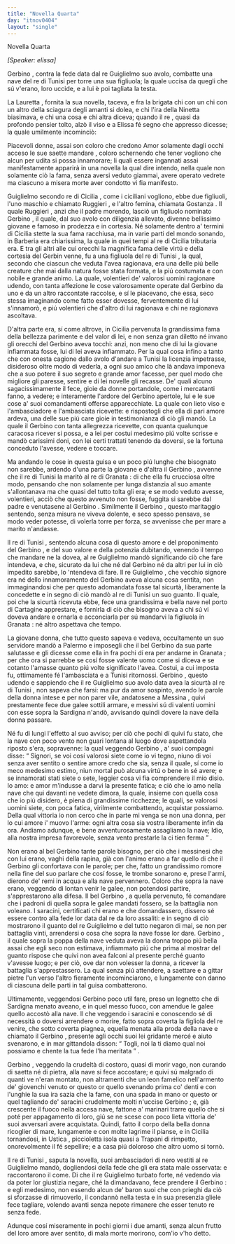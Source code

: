 ```yaml
---
title: "Novella Quarta"
day: "itnov0404"
layout: "single"
---
```

<html>
 <head>
 </head>
 <body>
  <div id="nov0404" type="novella" who="elissa">
   <head>
    Novella Quarta
   </head>
   <p>
    <i>
     [Speaker: elissa]
    </i>
   </p>
   <argument>
    <p>
     <milestone id="p04040001"/>
     <name persref="gerbino" type="person">
      Gerbino
     </name>
     , contra la fede data dal
     <name persref="reguglielmo" type="person">
      re Guiglielmo
     </name>
     suo avolo, combatte una nave del
     <name persref="retunisi-0404" type="person">
      re di Tunisi
     </name>
     per torre una sua figliuola; la quale uccisa da quegli che s&uacute; v'erano, loro uccide, e a lui &egrave; poi tagliata la testa.
    </p>
   </argument>
   <div3 type="commentary" who="author">
    <p>
     <milestone id="p04040002"/>
     La
     <name persref="lauretta" type="person">
      Lauretta
     </name>
     , fornita la sua novella, taceva, e fra la brigata chi con un chi con un altro della sciagura degli amanti si dolea, e chi l'ira della
     <name persref="ninettacivada" type="person">
      Ninetta
     </name>
     biasimava, e chi una cosa e chi altra diceva; quando
     <name persref="filostrato" type="person">
      il re
     </name>
     , quasi da profondo pensier tolto, alz&ograve; il viso e a
     <name persref="elissa" type="person">
      Elissa
     </name>
     f&eacute; segno che appresso dicesse; la quale umilmente incominci&ograve;:
    </p>
   </div3>
   <div3 type="commentary" who="elissa">
    <p>
     <milestone id="p04040003"/>
     Piacevoli donne, assai son coloro che credono Amor solamente dagli occhi acceso le sue saette mandare , coloro schernendo che tener vogliono che alcun per udita si possa innamorare; li quali essere ingannati assai manifestamente apparir&agrave; in una novella la qual dire intendo, nella quale non solamente ci&ograve; la fama, senza aversi veduto giammai, avere operato vedrete ma ciascuno a misera morte aver condotto vi fia manifesto.
    </p>
   </div3>
   <p>
    <milestone id="p04040004"/>
    <name persref="reguglielmo" type="person">
     Guiglielmo
    </name>
    secondo re di
    <name placeref="sicilia" type="place">
     Cicilia
    </name>
    , come i ciciliani vogliono, ebbe due figliuoli, l'uno maschio e chiamato
    <name persref="ruggieri-0404" type="person">
     Ruggieri
    </name>
    , e l'altro femina, chiamata
    <name persref="gostanza-0404" type="person">
     Gostanza
    </name>
    . Il quale
    <name persref="ruggieri-0404" type="person">
     Ruggieri
    </name>
    , anzi che il padre morendo, lasci&ograve; un figliuolo nominato
    <name persref="gerbino" type="person">
     Gerbino
    </name>
    , il quale, dal suo avolo con diligenzia allevato, divenne bellissimo giovane e famoso in prodezza e in cortesia.
    <milestone id="p04040005"/>
    N&eacute; solamente dentro a' termini di
    <name placeref="sicilia" type="place">
     Cicilia
    </name>
    stette la sua fama racchiusa, ma in varie parti del mondo sonando, in
    <name placeref="barberia" type="place">
     Barberia
    </name>
    era chiarissima, la quale in quei tempi al
    <name persref="reguglielmo" type="person">
     re di Cicilia
    </name>
    tributaria era. E tra gli altri alle cui orecchi la magnifica fama delle virt&uacute; e della cortesia del
    <name persref="gerbino" type="person">
     Gerbin
    </name>
    venne, fu a una
    <name persref="principessatunisi-0404" type="person">
     figliuola
    </name>
    del
    <name persref="retunisi-0404" type="person">
     re di Tunisi
    </name>
    , la qual, secondo che ciascun che veduta l'avea ragionava, era una delle pi&uacute; belle creature che mai dalla natura fosse stata formata, e la pi&uacute; costumata e con nobile e grande animo.
    <milestone id="p04040006"/>
    La quale, volentieri de' valorosi uomini ragionare udendo, con tanta affezione le cose valorosamente operate dal
    <name persref="gerbino" type="person">
     Gerbino
    </name>
    da uno e da un altro raccontate raccolse, e s&iacute; le piacevano, che essa, seco stessa imaginando come fatto esser dovesse, ferventemente di lui s'innamor&ograve;, e pi&uacute; volentieri che d'altro di lui ragionava e chi ne ragionava ascoltava.
   </p>
   <p>
    <milestone id="p04040007"/>
    D'altra parte era, s&iacute; come altrove, in
    <name placeref="sicilia" type="place">
     Cicilia
    </name>
    pervenuta la grandissima fama della bellezza parimente e del valor di lei, e non senza gran diletto n&eacute; invano gli orecchi del
    <name persref="gerbino" type="person">
     Gerbino
    </name>
    aveva tocchi: anzi, non meno che di lui la giovane infiammata fosse, lui di lei aveva infiammato.
    <milestone id="p04040008"/>
    Per la qual cosa infino a tanto che con onesta cagione dallo avolo d'andare a
    <name placeref="tunisi" type="place">
     Tunisi
    </name>
    la licenzia impetrasse, disideroso oltre modo di vederla, a ogni suo amico che l&agrave; andava imponeva che a suo potere il suo segreto e grande amor facesse, per quel modo che migliore gli paresse, sentire e di lei novelle gli recasse. De' quali alcuno sagacissimamente il fece, gioie da donne portandole, come i mercatanti fanno, a vedere; e interamente l'ardore del
    <name persref="gerbino" type="person">
     Gerbino
    </name>
    apertole, lui e le sue cose a' suoi comandamenti offerse apparecchiate.
    <milestone id="p04040009"/>
    La quale con lieto viso e l'ambasciadore e l'ambasciata ricevette: e rispostogli che ella di pari amore ardeva, una delle sue pi&uacute; care gioie in testimonianza di ci&ograve; gli mand&ograve;. La quale il
    <name persref="gerbino" type="person">
     Gerbino
    </name>
    con tanta allegrezza ricevette, con quanta qualunque caracosa ricever si possa, e a lei per costui medesimo pi&uacute; volte scrisse e mand&ograve; carissimi doni, con lei certi trattati tenendo da doversi, se la fortuna conceduto l'avesse, vedere e toccare.
   </p>
   <p>
    <milestone id="p04040010"/>
    Ma andando le cose in questa guisa e un poco pi&uacute; lunghe che bisognato non sarebbe, ardendo d'una parte la giovane e d'altra il
    <name persref="gerbino" type="person">
     Gerbino
    </name>
    , avvenne che il
    <name persref="retunisi-0404" type="person">
     re di Tunisi
    </name>
    la marit&ograve; al
    <name persref="regranada-0404" type="person">
     re di Granata
    </name>
    : di che ella fu crucciosa oltre modo, pensando che non solamente per lunga distanzia al suo amante s'allontanava ma che quasi del tutto tolta gli era; e se modo veduto avesse, volentieri, acci&ograve; che questo avvenuto non fosse, fuggita si sarebbe dal padre e venutasene al
    <name persref="gerbino" type="person">
     Gerbino
    </name>
    .
    <milestone id="p04040011"/>
    Similmente il
    <name persref="gerbino" type="person">
     Gerbino
    </name>
    , questo maritaggio sentendo, senza misura ne viveva dolente, e seco spesso pensava, se modo veder potesse, di volerla torre per forza, se avvenisse che per mare a marito n'andasse.
   </p>
   <p>
    <milestone id="p04040012"/>
    Il
    <name persref="retunisi-0404" type="person">
     re di Tunisi
    </name>
    , sentendo alcuna cosa di questo amore e del proponimento del
    <name persref="gerbino" type="person">
     Gerbino
    </name>
    , e del suo valore e della potenzia dubitando, venendo il tempo che mandare ne la dovea, al re
    <name persref="reguglielmo" type="person">
     Guiglielmo
    </name>
    mand&ograve; significando ci&ograve; che fare intendeva, e che, sicurato da lui che n&eacute; dal
    <name persref="gerbino" type="person">
     Gerbino
    </name>
    n&eacute; da altri per lui in ci&ograve; impedito sarebbe, lo 'ntendeva di fare.
    <milestone id="p04040013"/>
    Il re
    <name persref="reguglielmo" type="person">
     Guiglielmo
    </name>
    , che vecchio signore era n&eacute; dello innamoramento del
    <name persref="gerbino" type="person">
     Gerbino
    </name>
    aveva alcuna cosa sentita, non immaginandosi che per questo adomandata fosse tal sicurt&agrave;, liberamente la concedette e in segno di ci&ograve; mand&ograve; al
    <name persref="retunisi-0404" type="person">
     re di Tunisi
    </name>
    un suo guanto. Il quale, poi che la sicurt&agrave; ricevuta ebbe, fece una grandissima e bella nave nel porto di
    <name placeref="cartagine" type="place">
     Cartagine
    </name>
    apprestare, e fornirla di ci&ograve; che bisogno aveva a chi s&uacute; vi doveva andare e ornarla e acconciarla per s&uacute; mandarvi la figliuola in
    <name placeref="granada" type="place">
     Granata
    </name>
    : n&eacute; altro aspettava che tempo.
   </p>
   <p>
    <milestone id="p04040014"/>
    La giovane donna, che tutto questo sapeva e vedeva, occultamente un suo servidore mand&ograve; a
    <name placeref="palermo" type="place">
     Palermo
    </name>
    e imposegli che il bel
    <name persref="gerbino" type="person">
     Gerbino
    </name>
    da sua parte salutasse e gli dicesse come ella in fra pochi d&iacute; era per andarne in
    <name placeref="granada" type="place">
     Granata
    </name>
    ; per che ora si parrebbe se cos&iacute; fosse valente uomo come si diceva e se cotanto l'amasse quanto pi&uacute; volte significato l'avea.
    <milestone id="p04040015"/>
    Costui, a cui imposta fu, ottimamente f&eacute; l'ambasciata e a
    <name placeref="tunisi" type="place">
     Tunisi
    </name>
    ritornossi.
    <name persref="gerbino" type="person">
     Gerbino
    </name>
    , questo udendo e sappiendo che il re
    <name persref="reguglielmo" type="person">
     Guiglielmo
    </name>
    suo avolo data avea la sicurt&agrave; al
    <name persref="retunisi-0404" type="person">
     re di Tunisi
    </name>
    , non sapeva che farsi: ma pur da amor sospinto, avendo le parole della donna intese e per non parer vile, andatosene a
    <name placeref="messina" type="place">
     Messina
    </name>
    , quivi prestamente fece due galee sottili armare, e messivi s&uacute; di valenti uomini con esse sopra la
    <name placeref="sardegna" type="place">
     Sardigna
    </name>
    n'and&ograve;, avvisando quindi dovere la nave della donna passare.
   </p>
   <p>
    <milestone id="p04040016"/>
    N&eacute; fu di lungi l'effetto al suo avviso; per ci&ograve; che pochi d&iacute; quivi fu stato, che la nave con poco vento non guari lontana al luogo dove aspettandola riposto s'era, sopravenne: la qual veggendo
    <name persref="gerbino" type="person">
     Gerbino
    </name>
    , a' suoi compagni disse:
    <q direct="unspecified" who="gerbino">
     Signori, se voi cos&iacute; valorosi siete come io vi tegno, niuno di voi senza aver sentito o sentire amore credo che sia, senza il quale, s&iacute; come io meco medesimo estimo, niun mortal pu&ograve; alcuna virt&uacute; o bene in s&eacute; avere; e se innamorati stati siete o sete, leggier cosa vi fia comprendere il mio disio.
     <milestone id="p04040017"/>
     Io amo: e amor m'indusse a darvi la presente fatica; e ci&ograve; che io amo nella nave che qui davanti ne vedete dimora, la quale, insieme con quella cosa che io pi&uacute; disidero, &egrave; piena di grandissime ricchezze; le quali, se valorosi uomini siete, con poca fatica, virilmente combattendo, acquistar possiamo. Della qual vittoria io non cerco che in parte mi venga se non una donna, per lo cui amore i' muovo l'arme: ogni altra cosa sia vostra liberamente infin da ora. Andiamo adunque, e bene avventurosamente assagliamo la nave; Idio, alla nostra impresa favorevole, senza vento prestarle la ci tien ferma
    </q>
    .
   </p>
   <p>
    <milestone id="p04040018"/>
    Non erano al bel
    <name persref="gerbino" type="person">
     Gerbino
    </name>
    tante parole bisogno, per ci&ograve; che i messinesi che con lui erano, vaghi della rapina, gi&agrave; con l'animo erano a far quello di che il
    <name persref="gerbino" type="person">
     Gerbino
    </name>
    gli confortava con le parole; per che, fatto un grandissimo romore nella fine del suo parlare che cos&iacute; fosse, le trombe sonarono e, prese l'armi, dierono de' remi in acqua e alla nave pervennero.
    <milestone id="p04040019"/>
    Coloro che sopra la nave erano, veggendo di lontan venir le galee, non potendosi partire, s'apprestarono alla difesa. Il bel
    <name persref="gerbino" type="person">
     Gerbino
    </name>
    , a quella pervenuto, f&eacute; comandare che i padroni di quella sopra le galee mandati fossero, se la battaglia non voleano.
    <milestone id="p04040020"/>
    I saracini, certificati chi erano e che domandassero, dissero s&eacute; essere contro alla fede lor data dal re da loro assaliti: e in segno di ci&ograve; mostrarono il guanto del re
    <name persref="reguglielmo" type="person">
     Guiglielmo
    </name>
    e del tutto negaron di mai, se non per battaglia vinti, arrendersi o cosa che sopra la nave fosse lor dare.
    <milestone id="p04040021"/>
    <name persref="gerbino" type="person">
     Gerbino
    </name>
    , il quale sopra la poppa della nave veduta aveva la donna troppo pi&uacute; bella assai che egli seco non estimava, infiammato pi&uacute; che prima al mostrar del guanto rispose che quivi non avea falconi al presente perch&eacute; guanto v'avesse luogo; e per ci&ograve;, ove dar non volesser la donna, a ricever la battaglia s'apprestassero.
    <milestone id="p04040022"/>
    La qual senza pi&uacute; attendere, a saettare e a gittar pietre l'un verso l'altro fieramente incominciarono, e lungamente con danno di ciascuna delle parti in tal guisa combatterono.
   </p>
   <p>
    <milestone id="p04040023"/>
    Ultimamente, veggendosi
    <name persref="gerbino" type="person">
     Gerbino
    </name>
    poco util fare, preso un legnetto che di
    <name placeref="sardegna" type="place">
     Sardigna
    </name>
    menato aveano, e in quel messo fuoco, con amendue le galee quello accost&ograve; alla nave. Il che veggendo i saracini e conoscendo s&eacute; di necessit&agrave; o doversi arrendere o morire, fatto sopra coverta la figliola del re venire, che sotto coverta piagnea, equella menata alla proda della nave e chiamato il
    <name persref="gerbino" type="person">
     Gerbino
    </name>
    , presente agli occhi suoi lei gridante merc&eacute; e aiuto svenarono, e in mar gittandola disson:
    <q direct="unspecified" who="saraceni-0404">
     Togli, noi la ti diamo qual noi possiamo e chente la tua fede l'ha meritata
    </q>
    .
   </p>
   <p>
    <milestone id="p04040024"/>
    <name persref="gerbino" type="person">
     Gerbino
    </name>
    , veggendo la crudelt&agrave; di costoro, quasi di morir vago, non curando di saetta n&eacute; di pietra, alla nave si fece accostare; e quivi s&uacute; malgrado di quanti ve n'eran montato, non altramenti che un leon famelico nell'armento de' giovenchi venuto or questo or quello svenando prima co' denti e con l'unghie la sua ira sazia che la fame, con una spada in mano or questo or quel tagliando de' saracini crudelmente molti n'uccise
    <name persref="gerbino" type="person">
     Gerbino
    </name>
    ; e, gi&agrave; crescente il fuoco nella accesa nave, fattone a' marinari trarre quello che si pot&eacute; per appagamento di loro, gi&uacute; se ne scese con poco lieta vittoria de' suoi avversari avere acquistata.
    <milestone id="p04040025"/>
    Quindi, fatto il corpo della bella donna ricoglier di mare, lungamente e con molte lagrime il pianse, e in
    <name placeref="sicilia" type="place">
     Cicilia
    </name>
    tornandosi, in
    <name placeref="ustica" type="place">
     Ustica
    </name>
    , piccioletta isola quasi a
    <name placeref="trapani" type="place">
     Trapani
    </name>
    di rimpetto, onorevolmente il f&eacute; sepellire; e a casa pi&uacute; doloroso che altro uomo si torn&ograve;.
   </p>
   <p>
    <milestone id="p04040026"/>
    Il
    <name persref="retunisi-0404" type="person">
     re di Tunisi
    </name>
    , saputa la novella, suoi ambasciadori di nero vestiti al re
    <name persref="reguglielmo" type="person">
     Guiglielmo
    </name>
    mand&ograve;, dogliendosi della fede che gli era stata male osservata: e raccontarono il come. Di che il re
    <name persref="reguglielmo" type="person">
     Guiglielmo
    </name>
    turbato forte, n&eacute; vedendo via da poter lor giustizia negare, ch&eacute; la dimandavano, fece prendere il
    <name persref="gerbino" type="person">
     Gerbino
    </name>
    : e egli medesimo, non essendo alcun de' baron suoi che con prieghi da ci&ograve; si sforzasse di rimuoverlo, il condann&ograve; nella testa e in sua presenzia gliele fece tagliare, volendo avanti senza nepote rimanere che esser tenuto re senza fede.
   </p>
   <p>
    <milestone id="p04040027"/>
    Adunque cos&iacute; miseramente in pochi giorni i due amanti, senza alcun frutto del loro amore aver sentito, di mala morte morirono, com'io v'ho detto.
   </p>
  </div>
 </body>
</html>